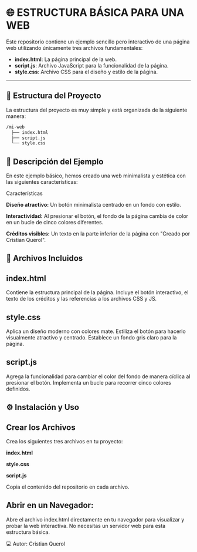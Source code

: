 # 🌐 ESTRUCTURA BÁSICA PARA UNA WEB

Este repositorio contiene un ejemplo sencillo pero interactivo de una página web utilizando únicamente tres archivos fundamentales:

- **index.html**: La página principal de la web.
- **script.js**: Archivo JavaScript para la funcionalidad de la página.
- **style.css**: Archivo CSS para el diseño y estilo de la página.

---

## 🚀 Estructura del Proyecto

La estructura del proyecto es muy simple y está organizada de la siguiente manera:

```bash
/mi-web
  ├── index.html
  ├── script.js
  └── style.css
```

## 📄 Descripción del Ejemplo

En este ejemplo básico, hemos creado una web minimalista y estética con las siguientes características:

Características

**Diseño atractivo:** Un botón minimalista centrado en un fondo con estilo.

**Interactividad:** Al presionar el botón, el fondo de la página cambia de color en un bucle de cinco colores diferentes.

**Créditos visibles:** Un texto en la parte inferior de la página con "Creado por Cristian Querol".

## 📂 Archivos Incluidos

## index.html

Contiene la estructura principal de la página.
Incluye el botón interactivo, el texto de los créditos y las referencias a los archivos CSS y JS.

## style.css

Aplica un diseño moderno con colores mate.
Estiliza el botón para hacerlo visualmente atractivo y centrado.
Establece un fondo gris claro para la página.

## script.js

Agrega la funcionalidad para cambiar el color del fondo de manera cíclica al presionar el botón.
Implementa un bucle para recorrer cinco colores definidos.


## ⚙️ Instalación y Uso

## Crear los Archivos

Crea los siguientes tres archivos en tu proyecto:

**index.html**

**style.css**

**script.js**

Copia el contenido del repositorio en cada archivo.

## Abrir en un Navegador:

Abre el archivo index.html directamente en tu navegador para visualizar y probar la web interactiva.
No necesitas un servidor web para esta estructura básica.

💻 Autor: Cristian Querol
